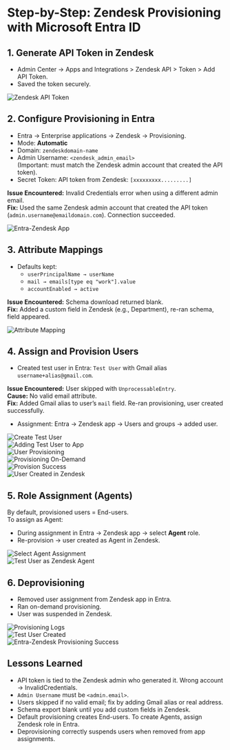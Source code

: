 # Step-by-Step: Zendesk Provisioning with Microsoft Entra ID

## 1. Generate API Token in Zendesk
- Admin Center → Apps and Integrations > Zendesk API > Token > Add API Token.
- Saved the token securely.

![Zendesk API Token](./screenshots/Zendesk-API%20Token.png)


## 2. Configure Provisioning in Entra
- Entra → Enterprise applications → Zendesk → Provisioning.
- Mode: **Automatic**
- Domain: `zendeskdomain-name`
- Admin Username: `<zendesk_admin_email>`  
  (Important: must match the Zendesk admin account that created the API token).
- Secret Token: API token from Zendesk: `[xxxxxxxxx.........]`

**Issue Encountered:** Invalid Credentials error when using a different admin email.  
**Fix:** Used the same Zendesk admin account that created the API token (`admin.username@emaildomain.com`). Connection succeeded.

![Entra-Zendesk App](./screenshots/Entra-Zendesk%20App.png)


## 3. Attribute Mappings
- Defaults kept:
  - `userPrincipalName → userName`
  - `mail → emails[type eq "work"].value`
  - `accountEnabled → active`

**Issue Encountered:** Schema download returned blank.  
**Fix:** Added a custom field in Zendesk (e.g., Department), re-ran schema, field appeared.

![Attribute Mapping](./screenshots/atrribute-mapping.png)


## 4. Assign and Provision Users
- Created test user in Entra: `Test User` with Gmail alias `username+alias@gmail.com`.

**Issue Encountered:** User skipped with `UnprocessableEntry`.  
**Cause:** No valid email attribute.  
**Fix:** Added Gmail alias to user’s `mail` field. Re-ran provisioning, user created successfully.

- Assignment: Entra → Zendesk app → Users and groups → added user.

![Create Test User](./screenshots/create-test.user.png)  
![Adding Test User to App](./screenshots/adding%20test%20user%20to%20app.png)  
![User Provisioning](./screenshots/Entra-userprovisioning.png)  
![Provisioning On-Demand](./screenshots/provisioning-ondemand.png)  
![Provision Success](./screenshots/provision%20-%20success.png)  
![User Created in Zendesk](./screenshots/User-created-Zendesk.png)


## 5. Role Assignment (Agents)
By default, provisioned users = End-users.  
To assign as Agent:
- During assignment in Entra → Zendesk app → select **Agent** role.
- Re-provision → user created as Agent in Zendesk.

![Select Agent Assignment](./screenshots/selected%20agent%20assignment.png)  
![Test User as Zendesk Agent](./screenshots/Test-user-zendeskagent.png)


## 6. Deprovisioning
- Removed user assignment from Zendesk app in Entra.
- Ran on-demand provisioning.
- User was suspended in Zendesk.

![Provisioning Logs](./screenshots/provisioning%20logs.png)  
![Test User Created](./screenshots/testuser-created.png)  
![Entra-Zendesk Provisioning Success](./screenshots/Entra-zendesk-provisioning%20success.png)


## Lessons Learned
- API token is tied to the Zendesk admin who generated it. Wrong account → InvalidCredentials.  
- `Admin Username` must be `<admin.email>`.  
- Users skipped if no valid email; fix by adding Gmail alias or real address.  
- Schema export blank until you add custom fields in Zendesk.  
- Default provisioning creates End-users. To create Agents, assign Zendesk role in Entra.  
- Deprovisioning correctly suspends users when removed from app assignments.  